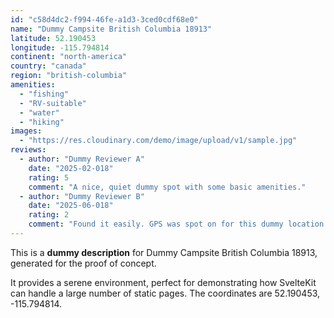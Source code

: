 ```yaml
---
id: "c58d4dc2-f994-46fe-a1d3-3ced0cdf68e0"
name: "Dummy Campsite British Columbia 18913"
latitude: 52.190453
longitude: -115.794814
continent: "north-america"
country: "canada"
region: "british-columbia"
amenities:
  - "fishing"
  - "RV-suitable"
  - "water"
  - "hiking"
images:
  - "https://res.cloudinary.com/demo/image/upload/v1/sample.jpg"
reviews:
  - author: "Dummy Reviewer A"
    date: "2025-02-018"
    rating: 5
    comment: "A nice, quiet dummy spot with some basic amenities."
  - author: "Dummy Reviewer B"
    date: "2025-06-018"
    rating: 2
    comment: "Found it easily. GPS was spot on for this dummy location."
---
```


This is a **dummy description** for Dummy Campsite British Columbia 18913, generated for the proof of concept.

It provides a serene environment, perfect for demonstrating how SvelteKit can handle a large number of static pages. The coordinates are 52.190453, -115.794814.
